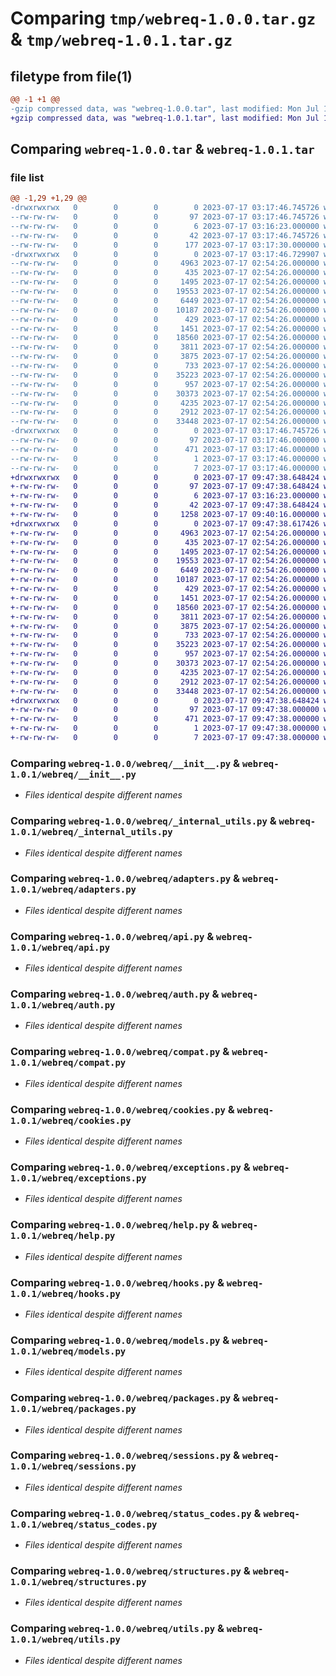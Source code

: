 # Comparing `tmp/webreq-1.0.0.tar.gz` & `tmp/webreq-1.0.1.tar.gz`

## filetype from file(1)

```diff
@@ -1 +1 @@
-gzip compressed data, was "webreq-1.0.0.tar", last modified: Mon Jul 17 03:17:46 2023, max compression
+gzip compressed data, was "webreq-1.0.1.tar", last modified: Mon Jul 17 09:47:38 2023, max compression
```

## Comparing `webreq-1.0.0.tar` & `webreq-1.0.1.tar`

### file list

```diff
@@ -1,29 +1,29 @@
-drwxrwxrwx   0        0        0        0 2023-07-17 03:17:46.745726 webreq-1.0.0/
--rw-rw-rw-   0        0        0       97 2023-07-17 03:17:46.745726 webreq-1.0.0/PKG-INFO
--rw-rw-rw-   0        0        0        6 2023-07-17 03:16:23.000000 webreq-1.0.0/README.md
--rw-rw-rw-   0        0        0       42 2023-07-17 03:17:46.745726 webreq-1.0.0/setup.cfg
--rw-rw-rw-   0        0        0      177 2023-07-17 03:17:30.000000 webreq-1.0.0/setup.py
-drwxrwxrwx   0        0        0        0 2023-07-17 03:17:46.729907 webreq-1.0.0/webreq/
--rw-rw-rw-   0        0        0     4963 2023-07-17 02:54:26.000000 webreq-1.0.0/webreq/__init__.py
--rw-rw-rw-   0        0        0      435 2023-07-17 02:54:26.000000 webreq-1.0.0/webreq/__version__.py
--rw-rw-rw-   0        0        0     1495 2023-07-17 02:54:26.000000 webreq-1.0.0/webreq/_internal_utils.py
--rw-rw-rw-   0        0        0    19553 2023-07-17 02:54:26.000000 webreq-1.0.0/webreq/adapters.py
--rw-rw-rw-   0        0        0     6449 2023-07-17 02:54:26.000000 webreq-1.0.0/webreq/api.py
--rw-rw-rw-   0        0        0    10187 2023-07-17 02:54:26.000000 webreq-1.0.0/webreq/auth.py
--rw-rw-rw-   0        0        0      429 2023-07-17 02:54:26.000000 webreq-1.0.0/webreq/certs.py
--rw-rw-rw-   0        0        0     1451 2023-07-17 02:54:26.000000 webreq-1.0.0/webreq/compat.py
--rw-rw-rw-   0        0        0    18560 2023-07-17 02:54:26.000000 webreq-1.0.0/webreq/cookies.py
--rw-rw-rw-   0        0        0     3811 2023-07-17 02:54:26.000000 webreq-1.0.0/webreq/exceptions.py
--rw-rw-rw-   0        0        0     3875 2023-07-17 02:54:26.000000 webreq-1.0.0/webreq/help.py
--rw-rw-rw-   0        0        0      733 2023-07-17 02:54:26.000000 webreq-1.0.0/webreq/hooks.py
--rw-rw-rw-   0        0        0    35223 2023-07-17 02:54:26.000000 webreq-1.0.0/webreq/models.py
--rw-rw-rw-   0        0        0      957 2023-07-17 02:54:26.000000 webreq-1.0.0/webreq/packages.py
--rw-rw-rw-   0        0        0    30373 2023-07-17 02:54:26.000000 webreq-1.0.0/webreq/sessions.py
--rw-rw-rw-   0        0        0     4235 2023-07-17 02:54:26.000000 webreq-1.0.0/webreq/status_codes.py
--rw-rw-rw-   0        0        0     2912 2023-07-17 02:54:26.000000 webreq-1.0.0/webreq/structures.py
--rw-rw-rw-   0        0        0    33448 2023-07-17 02:54:26.000000 webreq-1.0.0/webreq/utils.py
-drwxrwxrwx   0        0        0        0 2023-07-17 03:17:46.745726 webreq-1.0.0/webreq.egg-info/
--rw-rw-rw-   0        0        0       97 2023-07-17 03:17:46.000000 webreq-1.0.0/webreq.egg-info/PKG-INFO
--rw-rw-rw-   0        0        0      471 2023-07-17 03:17:46.000000 webreq-1.0.0/webreq.egg-info/SOURCES.txt
--rw-rw-rw-   0        0        0        1 2023-07-17 03:17:46.000000 webreq-1.0.0/webreq.egg-info/dependency_links.txt
--rw-rw-rw-   0        0        0        7 2023-07-17 03:17:46.000000 webreq-1.0.0/webreq.egg-info/top_level.txt
+drwxrwxrwx   0        0        0        0 2023-07-17 09:47:38.648424 webreq-1.0.1/
+-rw-rw-rw-   0        0        0       97 2023-07-17 09:47:38.648424 webreq-1.0.1/PKG-INFO
+-rw-rw-rw-   0        0        0        6 2023-07-17 03:16:23.000000 webreq-1.0.1/README.md
+-rw-rw-rw-   0        0        0       42 2023-07-17 09:47:38.648424 webreq-1.0.1/setup.cfg
+-rw-rw-rw-   0        0        0     1258 2023-07-17 09:40:16.000000 webreq-1.0.1/setup.py
+drwxrwxrwx   0        0        0        0 2023-07-17 09:47:38.617426 webreq-1.0.1/webreq/
+-rw-rw-rw-   0        0        0     4963 2023-07-17 02:54:26.000000 webreq-1.0.1/webreq/__init__.py
+-rw-rw-rw-   0        0        0      435 2023-07-17 02:54:26.000000 webreq-1.0.1/webreq/__version__.py
+-rw-rw-rw-   0        0        0     1495 2023-07-17 02:54:26.000000 webreq-1.0.1/webreq/_internal_utils.py
+-rw-rw-rw-   0        0        0    19553 2023-07-17 02:54:26.000000 webreq-1.0.1/webreq/adapters.py
+-rw-rw-rw-   0        0        0     6449 2023-07-17 02:54:26.000000 webreq-1.0.1/webreq/api.py
+-rw-rw-rw-   0        0        0    10187 2023-07-17 02:54:26.000000 webreq-1.0.1/webreq/auth.py
+-rw-rw-rw-   0        0        0      429 2023-07-17 02:54:26.000000 webreq-1.0.1/webreq/certs.py
+-rw-rw-rw-   0        0        0     1451 2023-07-17 02:54:26.000000 webreq-1.0.1/webreq/compat.py
+-rw-rw-rw-   0        0        0    18560 2023-07-17 02:54:26.000000 webreq-1.0.1/webreq/cookies.py
+-rw-rw-rw-   0        0        0     3811 2023-07-17 02:54:26.000000 webreq-1.0.1/webreq/exceptions.py
+-rw-rw-rw-   0        0        0     3875 2023-07-17 02:54:26.000000 webreq-1.0.1/webreq/help.py
+-rw-rw-rw-   0        0        0      733 2023-07-17 02:54:26.000000 webreq-1.0.1/webreq/hooks.py
+-rw-rw-rw-   0        0        0    35223 2023-07-17 02:54:26.000000 webreq-1.0.1/webreq/models.py
+-rw-rw-rw-   0        0        0      957 2023-07-17 02:54:26.000000 webreq-1.0.1/webreq/packages.py
+-rw-rw-rw-   0        0        0    30373 2023-07-17 02:54:26.000000 webreq-1.0.1/webreq/sessions.py
+-rw-rw-rw-   0        0        0     4235 2023-07-17 02:54:26.000000 webreq-1.0.1/webreq/status_codes.py
+-rw-rw-rw-   0        0        0     2912 2023-07-17 02:54:26.000000 webreq-1.0.1/webreq/structures.py
+-rw-rw-rw-   0        0        0    33448 2023-07-17 02:54:26.000000 webreq-1.0.1/webreq/utils.py
+drwxrwxrwx   0        0        0        0 2023-07-17 09:47:38.648424 webreq-1.0.1/webreq.egg-info/
+-rw-rw-rw-   0        0        0       97 2023-07-17 09:47:38.000000 webreq-1.0.1/webreq.egg-info/PKG-INFO
+-rw-rw-rw-   0        0        0      471 2023-07-17 09:47:38.000000 webreq-1.0.1/webreq.egg-info/SOURCES.txt
+-rw-rw-rw-   0        0        0        1 2023-07-17 09:47:38.000000 webreq-1.0.1/webreq.egg-info/dependency_links.txt
+-rw-rw-rw-   0        0        0        7 2023-07-17 09:47:38.000000 webreq-1.0.1/webreq.egg-info/top_level.txt
```

### Comparing `webreq-1.0.0/webreq/__init__.py` & `webreq-1.0.1/webreq/__init__.py`

 * *Files identical despite different names*

### Comparing `webreq-1.0.0/webreq/_internal_utils.py` & `webreq-1.0.1/webreq/_internal_utils.py`

 * *Files identical despite different names*

### Comparing `webreq-1.0.0/webreq/adapters.py` & `webreq-1.0.1/webreq/adapters.py`

 * *Files identical despite different names*

### Comparing `webreq-1.0.0/webreq/api.py` & `webreq-1.0.1/webreq/api.py`

 * *Files identical despite different names*

### Comparing `webreq-1.0.0/webreq/auth.py` & `webreq-1.0.1/webreq/auth.py`

 * *Files identical despite different names*

### Comparing `webreq-1.0.0/webreq/compat.py` & `webreq-1.0.1/webreq/compat.py`

 * *Files identical despite different names*

### Comparing `webreq-1.0.0/webreq/cookies.py` & `webreq-1.0.1/webreq/cookies.py`

 * *Files identical despite different names*

### Comparing `webreq-1.0.0/webreq/exceptions.py` & `webreq-1.0.1/webreq/exceptions.py`

 * *Files identical despite different names*

### Comparing `webreq-1.0.0/webreq/help.py` & `webreq-1.0.1/webreq/help.py`

 * *Files identical despite different names*

### Comparing `webreq-1.0.0/webreq/hooks.py` & `webreq-1.0.1/webreq/hooks.py`

 * *Files identical despite different names*

### Comparing `webreq-1.0.0/webreq/models.py` & `webreq-1.0.1/webreq/models.py`

 * *Files identical despite different names*

### Comparing `webreq-1.0.0/webreq/packages.py` & `webreq-1.0.1/webreq/packages.py`

 * *Files identical despite different names*

### Comparing `webreq-1.0.0/webreq/sessions.py` & `webreq-1.0.1/webreq/sessions.py`

 * *Files identical despite different names*

### Comparing `webreq-1.0.0/webreq/status_codes.py` & `webreq-1.0.1/webreq/status_codes.py`

 * *Files identical despite different names*

### Comparing `webreq-1.0.0/webreq/structures.py` & `webreq-1.0.1/webreq/structures.py`

 * *Files identical despite different names*

### Comparing `webreq-1.0.0/webreq/utils.py` & `webreq-1.0.1/webreq/utils.py`

 * *Files identical despite different names*

